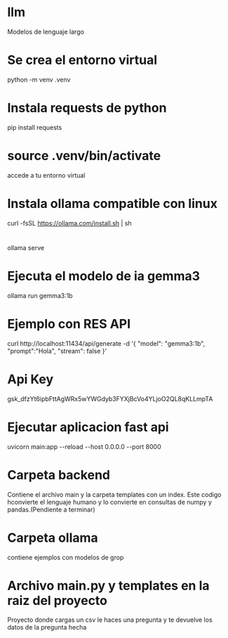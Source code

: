 # llm
Modelos de lenguaje largo

# Se crea el entorno virtual
python -m venv .venv

# Instala requests de python
pip install requests

# source .venv/bin/activate
accede a tu entorno virtual

# Instala ollama compatible con linux
curl -fsSL https://ollama.com/install.sh | sh
# 
ollama serve

# Ejecuta el modelo de ia gemma3
ollama run gemma3:1b 

# Ejemplo con RES API
curl http://localhost:11434/api/generate -d '{
  "model": "gemma3:1b",
  "prompt":"Hola",
  "stream": false
}'

# Api Key
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

# Ejecutar aplicacion fast api
uvicorn main:app --reload --host 0.0.0.0 --port 8000

# Carpeta backend
Contiene el archivo main y la carpeta templates con un index. Este codigo hconvierte el lenguaje humano y lo convierte en consultas de numpy y pandas.(Pendiente a terminar)

# Carpeta ollama
contiene ejemplos con modelos de grop

# Archivo main.py y templates en la raiz del proyecto
Proyecto donde cargas un csv le haces una pregunta y te devuelve los datos de la pregunta hecha